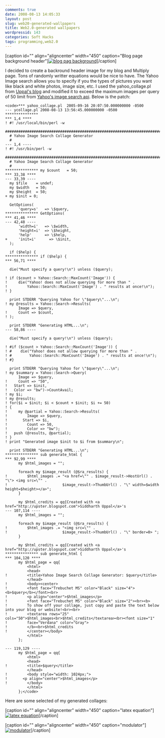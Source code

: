 ```yaml
---
comments: true
date: 2008-08-13 14:05:33
layout: post
slug: web20-generated-wallpapers
title: Web2.0-generated wallpapers
wordpressid: 143
categories: Soft Hacks
tags: programming,web2.0
---
```


[caption id="" align="aligncenter" width="450" caption="Blog page background header"][![blog pag background](http://farm4.static.flickr.com/3213/2733902034_5422c21d89.jpg)](http://www.flickr.com/photos/23313643@N00/2733902034/)[/caption]

I decided to create a backround header image for my blog and Multiply page. Tons of randomly writter equations would be nice to have. The Yahoo Image search allows you to specify if you the types of pictures you want like black and white photos, image size, etc. I used the yahoo_collage.pl from [Uppal's blog](http://upster.blogspot.com/2005/03/yahoo-image-search-collage-generator.html) and modified it to exceed the maximum images per query of 50 limit from [Yahoo's image search api](http://developer.yahoo.com/search/image/V1/imageSearch.html). Below is the patch:

    
    <code>*** yahoo_collage.pl	2005-09-16 20:07:50.000000000 -0500
    --- ycollage.pl	2008-08-13 13:56:45.000000000 -0500
    ***************
    *** 1,4 ****
    ! #! /usr/local/bin/perl -w
      ################################################################################
      # Yahoo Image Search Collage Generator
      #
    --- 1,4 ----
    ! #! /usr/bin/perl -w
      ################################################################################
      # Yahoo Image Search Collage Generator
      #
    *************** my $count   = 50;
    *** 33,38 ****
    --- 33,39 ----
      my $file    = undef;
      my $width   = 50;
      my $height  = 50;
    + my $init = 0;
    
      GetOptions(
          'query=s'   => \$query,
    *************** GetOptions(
    *** 41,46 ****
    --- 42,48 ----
          'width=i'   => \$width,
          'height=i'  => \$height,
          'help'      => \$help,
    +     'init=i'      => \$init,
      );
    
      if ($help) {
    *************** if ($help) {
    *** 56,71 ****
    
      die("Must specify a query!\n") unless ($query);
    
    ! if ($count > Yahoo::Search::MaxCount('Image')) {
    !     die("Yahoo! does not allow querying for more than " .
    !         Yahoo::Search::MaxCount('Image') . " results at once!\n");
    ! }
    
      print STDERR "Querying Yahoo for \"$query\"...\n";
    ! my @results = Yahoo::Search->Results(
          Image => $query,
    !     Count => $count,
    ! );
    
      print STDERR "Generating HTML...\n";
    --- 58,86 ----
    
      die("Must specify a query!\n") unless ($query);
    
    ! #if ($count > Yahoo::Search::MaxCount('Image')) {
    ! #    die("Yahoo! does not allow querying for more than " .
    ! #        Yahoo::Search::MaxCount('Image') . " results at once!\n");
    ! #}
    
      print STDERR "Querying Yahoo for \"$query\"...\n";
    ! my $summary = Yahoo::Search->Query(
          Image => $query,
    !     Count => "50",
    ! 	Start => $init,
    ! 	Color => "bw")->CountAvail;
    ! my $i;
    ! my @results;
    ! for($i = $init; $i < $count + $init; $i += 50)
    ! {
    !     my @partial = Yahoo::Search->Results(
    !         Image => $query,
    ! 		Start => $i,
    !         Count => 50,
    !         Color => "bw");
    ! 	push (@results, @partial);
    ! }
    ! print "Generated image $init to $i from $summary\n";
    
      print STDERR "Generating HTML...\n";
    *************** sub generate_html {
    *** 92,99 ****
          my $html_images = "";
    
          foreach my $image_result (@$ra_results) {
    !         $html_images .= "<a href=\"" . $image_result->HostUrl() . "\"> <img src=\"" .
    !                         $image_result->ThumbUrl() . "\" width=$width height=$height></a>";
          }
    
          my $html_credits = qq{Created with <a href="http://upster.blogspot.com">Siddharth Uppal</a>'s
    --- 107,114 ----
          my $html_images = "";
    
          foreach my $image_result (@$ra_results) {
    !         $html_images .= "<img src=\"" .
    !                         $image_result->ThumbUrl() . "\" border=0> ";
          }
    
          my $html_credits = qq{Created with <a href="http://upster.blogspot.com">Siddharth Uppal</a>'s
    *************** sub generate_html {
    *** 104,120 ****
          my $html_page = qq{
              <html>
              <head>
    !         <title>Yahoo Image Search Collage Generator: $query</title>
              </head>
    !         <body><center>
    !         <font face="Trebuchet MS" color="Black" size="4"><b>$query</b></font><br>
    !         <p align="center">$html_images</p>
    !         <font face="Trebuchet MS" color="Black" size="2"><br><b>
    !         To show off your collage, just copy and paste the text below into your blog or website!<br><br>
    !         <textarea rows="25" cols="50">$html_images<br>$html_credits</textarea><br><font size="1"
    !         face="Verdana" color="Gray">
    !         </b><br>$html_credits
    !         </center></body>
              </html>
          };
    
    --- 119,129 ----
          my $html_page = qq{
              <html>
              <head>
    !         <title>$query</title>
              </head>
    !         <body style="width: 1024px;">
    ! 		<p align="center">$html_images</p>
    !         </body>
              </html>
          };</code>


Here are some selected of my generated collages:

[caption id="" align="aligncenter" width="450" caption="latex equation"][![latex equation](http://farm4.static.flickr.com/3125/2759968523_02160fc1be.jpg)](http://www.flickr.com/photos/23313643@N00/2759968523/)[/caption]

[caption id="" align="aligncenter" width="450" caption="modulator"][![modulator](http://farm4.static.flickr.com/3057/2759974911_973da32bcd.jpg)](http://www.flickr.com/photos/23313643@N00/2759974911/)[/caption]

